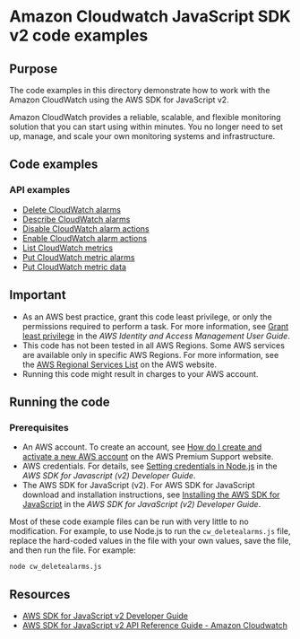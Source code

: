 # Amazon Cloudwatch JavaScript SDK v2 code examples

## Purpose
The code examples in this directory demonstrate how to work with the Amazon CloudWatch
using the AWS SDK for JavaScript v2.

Amazon CloudWatch provides a reliable, scalable, and flexible monitoring solution that you can start using within minutes. 
You no longer need to set up, manage, and scale your own monitoring systems and infrastructure.

## Code examples
### API examples
- [Delete CloudWatch alarms](./cw_deletealarms.js)
- [Describe CloudWatch alarms](./cw_describealarms.js)
- [Disable CloudWatch alarm actions](./cw_disablealarmactions.js)
- [Enable CloudWatch alarm actions](./cw_enablealarmactions.js)
- [List CloudWatch metrics](./cw_listmetrics.js)
- [Put CloudWatch metric alarms](./cw_putmetricalarm.js)
- [Put CloudWatch metric data](./cw_putmetricdata.js)

## Important

- As an AWS best practice, grant this code least privilege, or only the 
  permissions required to perform a task. For more information, see 
  [Grant least privilege](https://docs.aws.amazon.com/IAM/latest/UserGuide/best-practices.html#grant-least-privilege) 
  in the *AWS Identity and Access Management User Guide*.
- This code has not been tested in all AWS Regions. Some AWS services are 
  available only in specific AWS Regions. For more information, see the 
  [AWS Regional Services List](https://aws.amazon.com/about-aws/global-infrastructure/regional-product-services/)
  on the AWS website.
- Running this code might result in charges to your AWS account.

## Running the code

### Prerequisites
- An AWS account. To create an account, see [How do I create and activate a new AWS account](https://aws.amazon.com/premiumsupport/knowledge-center/create-and-activate-aws-account/) on the AWS Premium Support website.
- AWS credentials. For details, see  [Setting credentials in Node.js](https://docs.aws.amazon.com/sdk-for-javascript/v2/developer-guide/setting-credentials-node.html) in the 
  *AWS SDK for Javascript (v2) Developer Guide*.
- The AWS SDK for JavaScript (v2). For AWS SDK for JavaScript download and installation instructions, see 
  [Installing the AWS SDK for JavaScript](https://docs.aws.amazon.com/sdk-for-javascript/v2/developer-guide/installing-jssdk.html) in the 
  *AWS SDK for JavaScript (v2) Developer Guide*.

Most of these code example files can be run with very little to no modification. For example, to use Node.js 
to run the `cw_deletealarms.js` file, replace the hard-coded values in the file with your own values, save the file, and then run the file. For example:

```
node cw_deletealarms.js
```


## Resources
 
- [AWS SDK for JavaScript v2 Developer Guide](https://docs.aws.amazon.com/sdk-for-javascript/v2/developer-guide/cloudwatch-examples.html)
- [AWS SDK for JavaScript v2 API Reference Guide -  Amazon Cloudwatch](https://docs.aws.amazon.com/AWSJavaScriptSDK/latest/AWS/CloudWatch.html)

